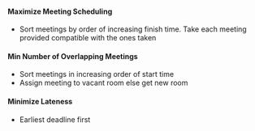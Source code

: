 #### Maximize Meeting Scheduling
- Sort meetings by order of increasing finish time. Take each meeting provided compatible with the ones taken
#### Min Number of Overlapping Meetings
- Sort meetings in increasing order of start time
- Assign meeting to vacant room else get new room
#### Minimize Lateness
- Earliest deadline first